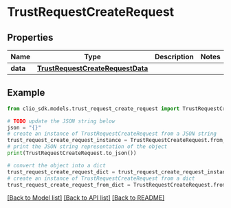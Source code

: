 # TrustRequestCreateRequest


## Properties

Name | Type | Description | Notes
------------ | ------------- | ------------- | -------------
**data** | [**TrustRequestCreateRequestData**](TrustRequestCreateRequestData.md) |  | 

## Example

```python
from clio_sdk.models.trust_request_create_request import TrustRequestCreateRequest

# TODO update the JSON string below
json = "{}"
# create an instance of TrustRequestCreateRequest from a JSON string
trust_request_create_request_instance = TrustRequestCreateRequest.from_json(json)
# print the JSON string representation of the object
print(TrustRequestCreateRequest.to_json())

# convert the object into a dict
trust_request_create_request_dict = trust_request_create_request_instance.to_dict()
# create an instance of TrustRequestCreateRequest from a dict
trust_request_create_request_from_dict = TrustRequestCreateRequest.from_dict(trust_request_create_request_dict)
```
[[Back to Model list]](../README.md#documentation-for-models) [[Back to API list]](../README.md#documentation-for-api-endpoints) [[Back to README]](../README.md)


